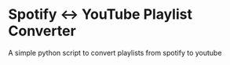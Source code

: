 # Spotify <-> YouTube Playlist Converter
A simple python script to convert playlists from spotify to youtube

